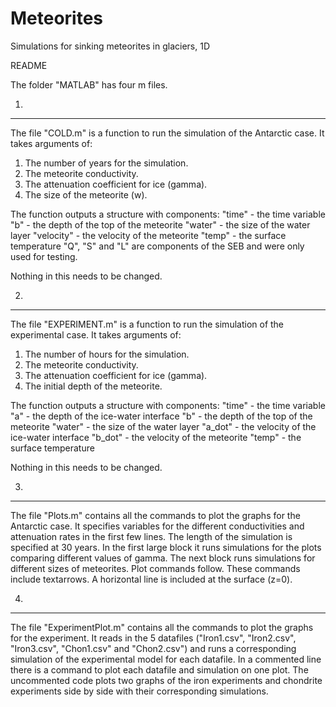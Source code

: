 # Meteorites
Simulations for sinking meteorites in glaciers, 1D

README

The folder "MATLAB" has four m files.

1.
---------------------------------------------------------------------------

The file "COLD.m" is a function to run the simulation of the Antarctic case. It takes arguments of:  
1. The number of years for the simulation. 
2. The meteorite conductivity.
3. The attenuation coefficient for ice (gamma).
4. The size of the meteorite (w).

The function outputs a structure with components:
"time" - the time variable
"b" - the depth of the top of the meteorite
"water" - the size of the water layer
"velocity" - the velocity of the meteorite
"temp" - the surface temperature
"Q", "S" and "L" are components of the SEB and were only used for testing.

Nothing in this needs to be changed.


2.
----------------------------------------------------------------------------

The file "EXPERIMENT.m" is a function to run the simulation of the experimental case. It takes arguments of:  
1. The number of hours for the simulation. 
2. The meteorite conductivity.
3. The attenuation coefficient for ice (gamma).
4. The initial depth of the meteorite.

The function outputs a structure with components:
"time" - the time variable
"a" - the depth of the ice-water interface
"b" - the depth of the top of the meteorite
"water" - the size of the water layer
"a_dot" - the velocity of the ice-water interface
"b_dot" - the velocity of the meteorite
"temp" - the surface temperature


Nothing in this needs to be changed.

3.
----------------------------------------------------------------------------
The file "Plots.m" contains all the commands to plot the graphs for the Antarctic case. It specifies variables for the different conductivities and attenuation rates in the first few lines. The length of the simulation is specified at 30 years.
	In the first large block it runs simulations for the plots comparing different values of gamma. The next block runs simulations for different sizes of meteorites. Plot commands follow. These commands include textarrows. A horizontal line is included at the surface (z=0).

4.
----------------------------------------------------------------------------
The file "ExperimentPlot.m" contains all the commands to plot the graphs for the experiment. It reads in the 5 datafiles ("Iron1.csv", "Iron2.csv", "Iron3.csv", "Chon1.csv" and "Chon2.csv") and runs a corresponding simulation of the experimental model for each datafile. 
	In a commented line there is a command to plot each datafile and simulation on one plot. The uncommented code plots two graphs of the iron experiments and chondrite experiments side by side with their corresponding simulations.

